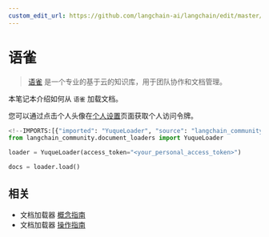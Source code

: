 ```yaml
---
custom_edit_url: https://github.com/langchain-ai/langchain/edit/master/docs/docs/integrations/document_loaders/yuque.ipynb
---
```

# 语雀

>[语雀](https://www.yuque.com/) 是一个专业的基于云的知识库，用于团队协作和文档管理。

本笔记本介绍如何从 `语雀` 加载文档。

您可以通过点击个人头像在[个人设置](https://www.yuque.com/settings/tokens)页面获取个人访问令牌。


```python
<!--IMPORTS:[{"imported": "YuqueLoader", "source": "langchain_community.document_loaders", "docs": "https://python.langchain.com/api_reference/community/document_loaders/langchain_community.document_loaders.yuque.YuqueLoader.html", "title": "Yuque"}]-->
from langchain_community.document_loaders import YuqueLoader
```


```python
loader = YuqueLoader(access_token="<your_personal_access_token>")
```


```python
docs = loader.load()
```


## 相关

- 文档加载器 [概念指南](/docs/concepts/#document-loaders)
- 文档加载器 [操作指南](/docs/how_to/#document-loaders)
